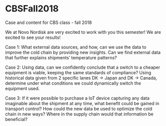 # CBSFall2018
Case and content for CBS class - fall 2018

We at Novo Nordisk are very excited to work with you this semester! We are excited to see your results! 

Case 1: What external data sources, and how, can we use the data to improve the cold chain by providing new insights. Can we find external data that further explains shipments’ temperature patterns? 


Case 2: Using data, can we confidently conclude that a switch to a cheaper equipment is viable, keeping the same standards of compliance? Using historical data given from 2 specific lanes DK -> Japan and DK -> Canada, determine under what conditions we could dynamically switch the equipment used. 


Case 3: If it were possible to purchase a IoT device capturing any data imaginable about the shipment at any time, what benefit could be gained in transport control? How could the new data be used to optimize the cold chain in new ways? Where in the supply chain would that information be beneficial?

